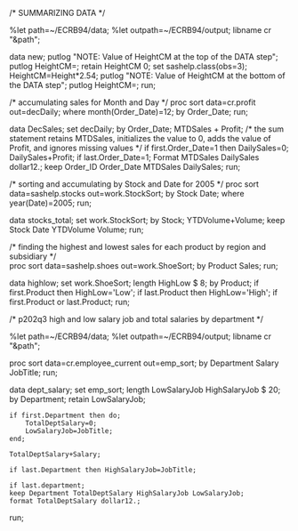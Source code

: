 /* SUMMARIZING DATA */

%let path=~/ECRB94/data;
%let outpath=~/ECRB94/output;
libname cr "&path";

data new;
	putlog "NOTE: Value of HeightCM at the top of the DATA step";
	putlog HeightCM=;
	retain HeightCM 0;
	set sashelp.class(obs=3);
	HeightCM=Height*2.54;
	putlog "NOTE: Value of HeightCM at the bottom of the DATA step";
	putlog HeightCM=;
run;

/* accumulating sales for Month and Day */
proc sort data=cr.profit out=decDaily;
	where month(Order_Date)=12;
	by Order_Date;
run;

data DecSales;
	set decDaily;
	by Order_Date;
	MTDSales + Profit;
	/* the sum statement retains MTDSales, initializes the value to 0, adds the value of Profit,
	and ignores missing values */
	if first.Order_Date=1 then DailySales=0;
	DailySales+Profit;
	if last.Order_Date=1;
	Format MTDSales DailySales dollar12.;
	keep Order_ID Order_Date MTDSales DailySales;
run;

/* sorting and accumulating by Stock and Date for 2005 */
proc sort data=sashelp.stocks out=work.StockSort;
	by Stock Date;
	where year(Date)=2005;
run;

data stocks_total;
	set work.StockSort;
	by Stock;
	YTDVolume+Volume;
	keep Stock Date YTDVolume Volume;
run;
	
/* finding the highest and lowest sales for each product by region and subsidiary */	
proc sort data=sashelp.shoes out=work.ShoeSort;
	by Product Sales;
run;

data highlow;
	set work.ShoeSort;
	length HighLow $ 8;
	by Product;
	if first.Product then HighLow='Low';
	if last.Product then HighLow='High';
	if first.Product or last.Product;
run;

/* p202q3 high and low salary job and total salaries by department */

%let path=~/ECRB94/data;
%let outpath=~/ECRB94/output;
libname cr "&path";

proc sort data=cr.employee_current out=emp_sort;
	by Department Salary JobTitle;
run;

data dept_salary;
	set emp_sort;
	length LowSalaryJob HighSalaryJob $ 20;
	by Department;
	retain LowSalaryJob;

	
	if first.Department then do;
		TotalDeptSalary=0;
		LowSalaryJob=JobTitle;
	end;
	
	TotalDeptSalary+Salary;
	
	if last.Department then HighSalaryJob=JobTitle;
	
	if last.department; 
	keep Department TotalDeptSalary HighSalaryJob LowSalaryJob;
	format TotalDeptSalary dollar12.;
run;
	

